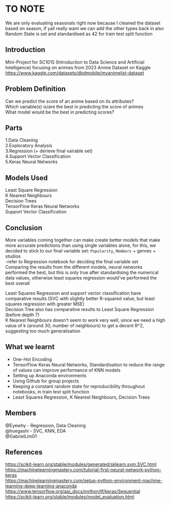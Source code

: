 # TO NOTE
We are only evaluating seasonals right now because I cleaned the dataset based on season, if yall really want we can add the other types back in also \
Random State is set and standardised as 42 for train test split function

## Introduction
Mini-Project for SC1015 (Introduction to Data Science and Artificial Intelligence) focusing on animes from 2023 Anime Dataset on Kaggle\
https://www.kaggle.com/datasets/dbdmobile/myanimelist-dataset


## Problem Definition
Can we predict the score of an anime based on its attributes? \
Which variable(s) is/are the best in predicting the score of animes\
What model would be the best in predicting scores? 

## Parts
  1.Data Cleaning \
  2.Exploratory Analysis \
  3.Regression (+ derieve final vairable set)\
  4.Support Vector Classification \
  5.Keras Neural Networks

## Models Used
Least Square Regression\
K Nearest Neighbours \
Decision Trees\
TensorFlow Keras Neural Networks\
Support Vector Classification


## Conclusion
More variables coming together can make create better models that make more accurate predictions than using single variables alone, for this, we decided to stick to our final variable set: `Popularity`, `Members` + genres + studios\
-refer to Regression notebook for deciding the final variable set\
Comparing the results from the different models, neural networks performed the best, but this is only true after standardising the numerical data values, otherwise least squares regression would've performed the best overall

Least Squares Regression and support vector classification have comparative results (SVC with slightly better R-squared value, but least squares regression with greater MSE)\
Decision Tree also has comparative results to Least Square Regression (before depth 7)\
K Nearest Neighbours doesn't seem to work very well, since we need a high value of k (around 30, number of neighbours) to get a decent R^2, suggesting too much generalisation



## What we learnt
- One-Hot Encoding
- TensorFlow Keras Neural Networks, Standardisation to reduce the range of values can improve performance of KNN models
- Setting up Anaconda environments
- Using Github for group projects
- Keeping a constant random state for reproducibility throughout notebooks, in train test split function
- Least Squares Regression, K Nearest Neighbours, Decision Trees


## Members
@Eyewhy - Regression, Data Cleaning\
@huegashi - SVC, KNN, EDA\
@GabrielLim01


## References
https://scikit-learn.org/stable/modules/generated/sklearn.svm.SVC.html \
https://machinelearningmastery.com/tutorial-first-neural-network-python-keras \
https://machinelearningmastery.com/setup-python-environment-machine-learning-deep-learning-anaconda \
https://www.tensorflow.org/api_docs/python/tf/keras/Sequential \
https://scikit-learn.org/stable/modules/model_evaluation.html
